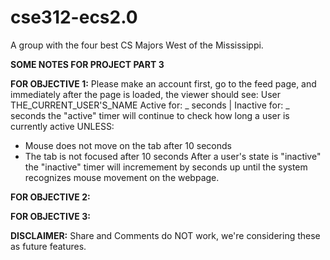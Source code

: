 # cse312-ecs2.0
A group with the four best CS Majors West of the Mississippi.

**SOME NOTES FOR PROJECT PART 3**

**FOR OBJECTIVE 1:**
Please make an account first, go to the feed page, and immediately after the page is loaded, the viewer should see:
User THE_CURRENT_USER'S_NAME Active for: _ seconds | Inactive for: _ seconds
the "active" timer will continue to check how long a user is currently active UNLESS:
* Mouse does not move on the tab after 10 seconds
* The tab is not focused after 10 seconds
After a user's state is "inactive" the "inactive" timer will incremement by seconds up until the system recognizes
mouse movement on the webpage.


**FOR OBJECTIVE 2:**

**FOR OBJECTIVE 3:** 


**DISCLAIMER:** Share and Comments do NOT work, we're considering these as future features.


